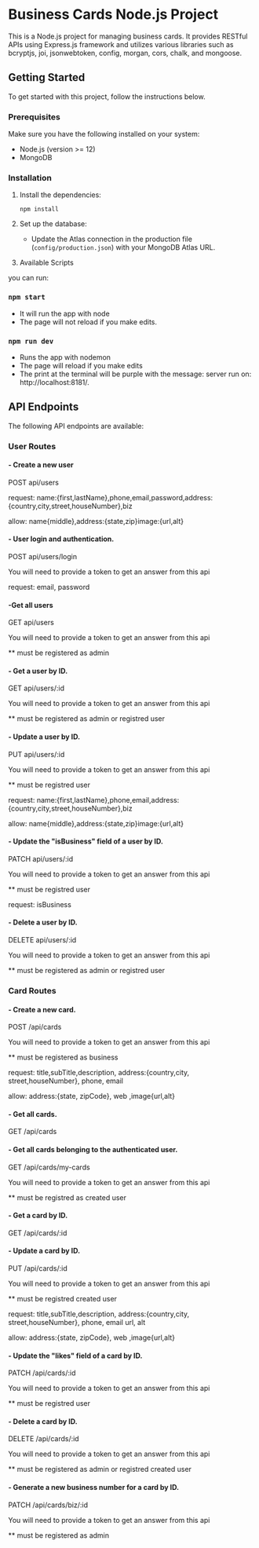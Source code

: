 # Business Cards Node.js Project

This is a Node.js project for managing business cards. It provides RESTful APIs using Express.js framework and utilizes various libraries such as bcryptjs, joi, jsonwebtoken, config, morgan, cors, chalk, and mongoose.

## Getting Started

To get started with this project, follow the instructions below.

### Prerequisites

Make sure you have the following installed on your system:

- Node.js (version >= 12)
- MongoDB

### Installation

1. Install the dependencies:

   ```
   npm install
   ```

2. Set up the database:

   - Update the Atlas connection in the production file (`config/production.json`) with your MongoDB Atlas URL.

3. Available Scripts

you can run:

### `npm start`

- It will run the app with node
- The page will not reload if you make edits.

### `npm run dev`

- Runs the app with nodemon
- The page will reload if you make edits
- The print at the terminal will be purple with the message:
  server run on: http://localhost:8181/.

## API Endpoints

The following API endpoints are available:

### User Routes

#### - Create a new user

POST api/users

request:
name:{first,lastName},phone,email,password,address:{country,city,street,houseNumber},biz

allow:
name{middle},address:{state,zip}image:{url,alt}

#### - User login and authentication.

POST api/users/login

You will need to provide a token to get an answer from this api

request:
email, password

#### -Get all users

GET api/users

You will need to provide a token to get an answer from this api

\*\* must be registered as admin

#### - Get a user by ID.

GET api/users/:id

You will need to provide a token to get an answer from this api

\*\* must be registered as admin or registred user

#### - Update a user by ID.

PUT api/users/:id

You will need to provide a token to get an answer from this api

\*\* must be registred user

request:
name:{first,lastName},phone,email,address:{country,city,street,houseNumber},biz

allow:
name{middle},address:{state,zip}image:{url,alt}

#### - Update the "isBusiness" field of a user by ID.

PATCH api/users/:id

You will need to provide a token to get an answer from this api

\*\* must be registred user

request:
isBusiness

#### - Delete a user by ID.

DELETE api/users/:id

You will need to provide a token to get an answer from this api

\*\* must be registered as admin or registred user

### Card Routes

#### - Create a new card.

POST /api/cards

You will need to provide a token to get an answer from this api

\*\* must be registered as business

request:
title,subTitle,description, address:{country,city, street,houseNumber}, phone, email

allow: address:{state, zipCode}, web ,image{url,alt}

#### - Get all cards.

GET /api/cards

#### - Get all cards belonging to the authenticated user.

GET /api/cards/my-cards

You will need to provide a token to get an answer from this api

\*\* must be registred as created user

#### - Get a card by ID.

GET /api/cards/:id

#### - Update a card by ID.

PUT /api/cards/:id

You will need to provide a token to get an answer from this api

\*\* must be registred created user

request:
title,subTitle,description, address:{country,city, street,houseNumber}, phone, email url, alt

allow: address:{state, zipCode}, web ,image{url,alt}

#### - Update the "likes" field of a card by ID.

PATCH /api/cards/:id

You will need to provide a token to get an answer from this api

\*\* must be registred user

#### - Delete a card by ID.

DELETE /api/cards/:id

You will need to provide a token to get an answer from this api

\*\* must be registered as admin or registred created user

#### - Generate a new business number for a card by ID.

PATCH /api/cards/biz/:id

You will need to provide a token to get an answer from this api

\*\* must be registered as admin
